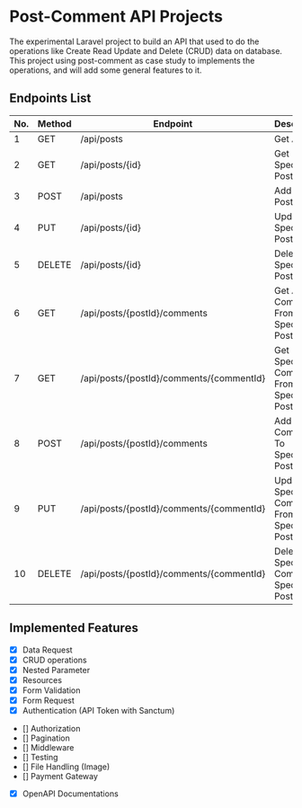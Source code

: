 # Post-Comment API Projects

The experimental Laravel project to build an API that used to do the operations like Create Read Update and Delete (CRUD) data on database. This project using post-comment as case study to implements the operations, and will add some general features to it.

## Endpoints List

| No. | Method | Endpoint                                 | Description                                  |
| --- | ------ | ---------------------------------------- | -------------------------------------------- |
| 1   | GET    | /api/posts                               | Get All Post                                 |
| 2   | GET    | /api/posts/{id}                          | Get Specified Post                           |
| 3   | POST   | /api/posts                               | Add New Post                                 |
| 4   | PUT    | /api/posts/{id}                          | Update Specified Post                        |
| 5   | DELETE | /api/posts/{id}                          | Delete Specified Post                        |
| 6   | GET    | /api/posts/{postId}/comments             | Get All Comments From Specified Post         |
| 7   | GET    | /api/posts/{postId}/comments/{commentId} | Get Specified Comments From Specified Post   |
| 8   | POST   | /api/posts/{postId}/comments             | Add New Comment To Specified Post            |
| 9   | PUT    | /api/posts/{postId}/comments/{commentId} | Update Specified Comment From Specified Post |
| 10  | DELETE | /api/posts/{postId}/comments/{commentId} | Delete Specified Comment Specified Post      |

## Implemented Features

-   [x] Data Request
-   [x] CRUD operations
-   [x] Nested Parameter
-   [x] Resources
-   [x] Form Validation
-   [x] Form Request
-   [x] Authentication (API Token with Sanctum)
-   [] Authorization
-   [] Pagination
-   [] Middleware
-   [] Testing
-   [] File Handling (Image)
-   [] Payment Gateway
-   [x] OpenAPI Documentations
